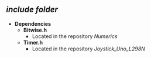 ## ***include folder***
- **Dependencies**
    - **Bitwise.h**
        - Located in the repository *Numerics* 
    - **Timer.h**
        - Located in the repository *Joystick_Uno_L298N*